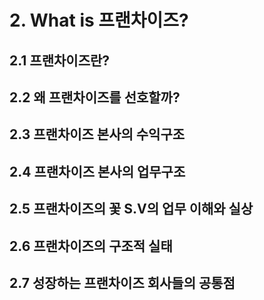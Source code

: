 # 2. What is 프랜차이즈?

## 2.1 프랜차이즈란?

## 2.2 왜 프랜차이즈를 선호할까? 

## 2.3 프랜차이즈 본사의 수익구조

## 2.4 프랜차이즈 본사의 업무구조

## 2.5 프랜차이즈의 꽃 S.V의 업무 이해와 실상

## 2.6 프랜차이즈의 구조적 실태

## 2.7 성장하는 프랜차이즈 회사들의 공통점 


